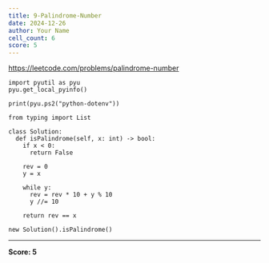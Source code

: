 ```yaml
---
title: 9-Palindrome-Number
date: 2024-12-26
author: Your Name
cell_count: 6
score: 5
---
```


https://leetcode.com/problems/palindrome-number


```
import pyutil as pyu
pyu.get_local_pyinfo()
```


```
print(pyu.ps2("python-dotenv"))
```


```
from typing import List
```


```
class Solution:
  def isPalindrome(self, x: int) -> bool:
    if x < 0:
      return False

    rev = 0
    y = x

    while y:
      rev = rev * 10 + y % 10
      y //= 10

    return rev == x
```


```
new Solution().isPalindrome()
```


---
**Score: 5**